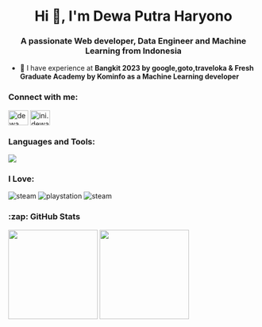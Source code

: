 <h1 align="center">Hi 👋, I'm Dewa Putra Haryono</h1>
<h3 align="center">A passionate Web developer, Data Engineer and Machine Learning from Indonesia</h3>

- 🔭 I have experience at **Bangkit 2023 by google,goto,traveloka & Fresh Graduate Academy by Kominfo as a Machine Learning developer**

<h3 align="left">Connect with me:</h3>
<p align="left">
<a href="https://linkedin.com/in/dewa-haryono" target="blank"><img align="center" src="https://raw.githubusercontent.com/rahuldkjain/github-profile-readme-generator/master/src/images/icons/Social/linked-in-alt.svg" alt="dewa haryono" height="30" width="40" /></a>
<a href="https://instagram.com/ini.dewa" target="blank"><img align="center" src="https://raw.githubusercontent.com/rahuldkjain/github-profile-readme-generator/master/src/images/icons/Social/instagram.svg" alt="ini.dewa" height="30" width="40" /></a>
</p>

<h3 align="left">Languages and Tools:</h3>
<p align="left">
  <a target="_blank" rel="noreferrer"> <img src="https://skillicons.dev/icons?i=js,html,css,bootstrap,tailwind,php,laravel,python,flask,django,mysql,postgres,opencv,sklearn,tensorflow,postman,vscode,pycharm,ps" </a>
</p>

<h3 align="left">I Love:</h3>
<p align="left">
  <a target="_blank" rel="noreferrer"> <img src="https://img.shields.io/badge/steam-%23000000.svg?style=for-the-badge&logo=steam&logoColor=white" alt="steam" </a>
  <a target="_blank" rel="noreferrer"> <img src="https://img.shields.io/badge/Playstation-003791?style=for-the-badge&logo=playstation&logoColor=white" alt="playstation" </a>
  <a target="_blank" rel="noreferrer"> <img src="https://img.shields.io/badge/Netflix-E50914?style=for-the-badge&logo=netflix&logoColor=white" alt="steam" </a>
</p>


<h3>:zap: GitHub Stats</h3>
<p align="left">
  <img height="180em" src="https://github-readme-stats-eight-theta.vercel.app/api?username=dewaph&show_icons=true&theme=dracula&include_all_commits=true&count_private=true"/>
    <img height="180em" src="https://github-readme-stats-eight-theta.vercel.app/api/top-langs/?username=dewaph&layout=compact&langs_count=8&theme=dracula"/>
</a>
</p>

